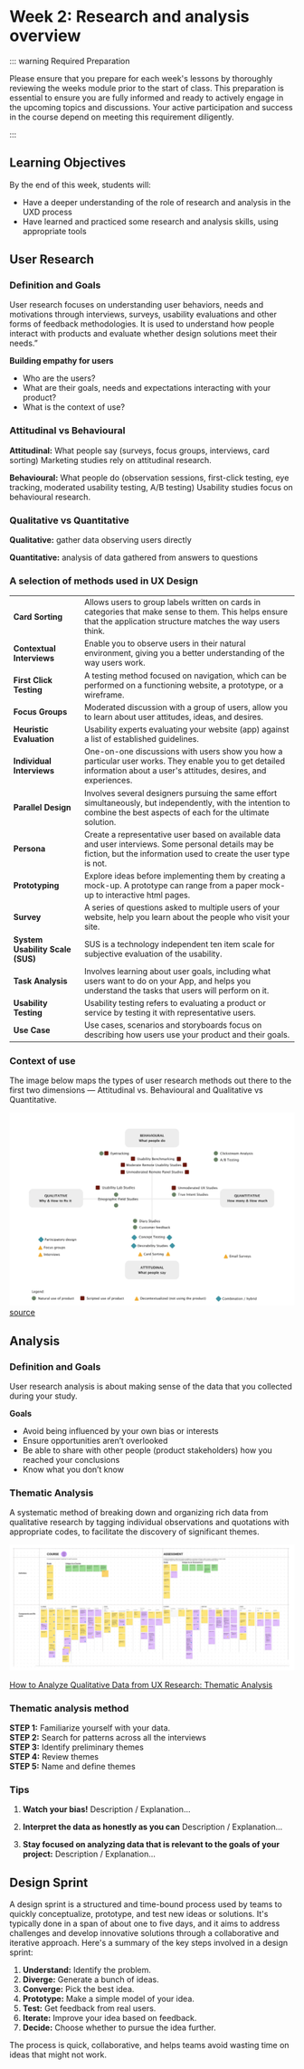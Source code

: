 # Week 2: Research and analysis overview

::: warning Required Preparation

Please ensure that you prepare for each week's lessons by thoroughly reviewing the weeks module prior to the start of class. This preparation is essential to ensure you are fully informed and ready to actively engage in the upcoming topics and discussions. Your active participation and success in the course depend on meeting this requirement diligently.

:::

## Learning Objectives

By the end of this week, students will:

- Have a deeper understanding of the role of research and analysis in the UXD process
- Have learned and practiced some research and analysis skills, using appropriate tools

## User Research

### Definition and Goals

User research focuses on understanding user behaviors, needs and motivations through interviews, surveys, usability evaluations and other forms of feedback methodologies. It is used to understand how people interact with products and evaluate whether design solutions meet their needs.”

**Building empathy for users**

- Who are the users?
- What are their goals, needs and expectations interacting with your product?
- What is the context of use?

### Attitudinal vs Behavioural

**Attitudinal:** What people say (surveys, focus groups, interviews, card sorting) Marketing studies rely on attitudinal research.

**Behavioural:** What people do (observation sessions, first-click testing, eye tracking, moderated usability testing, A/B testing) Usability studies focus on behavioural research.

### Qualitative vs Quantitative

**Qualitative:** gather data observing users directly

**Quantitative:** analysis of data gathered from answers to questions

### A selection of methods used in UX Design

|                                      |                                                                                                                                                                          |
| ------------------------------------ | ------------------------------------------------------------------------------------------------------------------------------------------------------------------------ |
| **Card Sorting**<br>                 | Allows users to group labels written on cards in categories that make sense to them. This helps ensure that the application structure matches the way users think.       |
| **Contextual Interviews**<br>        | Enable you to observe users in their natural environment, giving you a better understanding of the way users work.                                                       |
| **First Click Testing**<br>          | A testing method focused on navigation, which can be performed on a functioning website, a prototype, or a wireframe.                                                    |
| **Focus Groups**<br>                 | Moderated discussion with a group of users, allow you to learn about user attitudes, ideas, and desires.                                                                 |
| **Heuristic Evaluation**<br>         | Usability experts evaluating your website (app) against a list of established guidelines.                                                                                |
| **Individual Interviews**<br>        | One-on-one discussions with users show you how a particular user works. They enable you to get detailed information about a user's attitudes, desires, and experiences.  |
| **Parallel Design**<br>              | Involves several designers pursuing the same effort simultaneously, but independently, with the intention to combine the best aspects of each for the ultimate solution. |
| **Persona**<br>                      | Create a representative user based on available data and user interviews. Some personal details may be fiction, but the information used to create the user type is not. |
| **Prototyping**<br>                  | Explore ideas before implementing them by creating a mock-up. A prototype can range from a paper mock-up to interactive html pages.                                      |
| **Survey**<br>                       | A series of questions asked to multiple users of your website, help you learn about the people who visit your site.                                                      |
| **System Usability Scale (SUS)**<br> | SUS is a technology independent ten item scale for subjective evaluation of the usability.                                                                               |
| **Task Analysis**<br>                | Involves learning about user goals, including what users want to do on your App, and helps you understand the tasks that users will perform on it.                       |
| **Usability Testing**<br>            | Usability testing refers to evaluating a product or service by testing it with representative users.                                                                     |
| **Use Case**<br>                     | Use cases, scenarios and storyboards focus on describing how users use your product and their goals.                                                                     |

### Context of use

The image below maps the types of user research methods out there to the first two dimensions — Attitudinal vs. Behavioural and Qualitative vs Quantitative.

![Context of use](./context-of-use.png)
[source](https://uxdesign.cc/the-right-way-of-doing-user-research-569bf7f35b36)

## Analysis

### Definition and Goals

User research analysis is about making sense of the data that you collected during your study.

**Goals**

- Avoid being influenced by your own bias or interests
- Ensure opportunities aren’t overlooked
- Be able to share with other people (product stakeholders) how you reached your conclusions
- Know what you don’t know

### Thematic Analysis

A systematic method of breaking down and organizing rich data from qualitative research by tagging individual observations and quotations with appropriate codes, to facilitate the discovery of significant themes.

![Thematic Analysis](./thematic-analysis.png)

[How to Analyze Qualitative Data from UX Research: Thematic Analysis](https://www.nngroup.com/articles/thematic-analysis/)

### Thematic analysis method

**STEP 1:** Familiarize yourself with your data.<br>
**STEP 2:** Search for patterns across all the interviews<br>
**STEP 3:** Identify preliminary themes<br>
**STEP 4:** Review themes<br>
**STEP 5:** Name and define themes<br>

<YouTube
  title="Affinity Diagramming: Collaborate, Sort and Prioritize UX Ideas"
  url="https://www.youtube.com/embed/C4nYxZxteJY?si=NbBtZryz6-4hRw60"
/>

### Tips

1. **Watch your bias!**
   Description / Explanation...

2. **Interpret the data as honestly as you can**
   Description / Explanation...

3. **Stay focused on analyzing data that is relevant to the goals of your project:**
   Description / Explanation...

## Design Sprint

A design sprint is a structured and time-bound process used by teams to quickly conceptualize, prototype, and test new ideas or solutions. It's typically done in a span of about one to five days, and it aims to address challenges and develop innovative solutions through a collaborative and iterative approach. Here's a summary of the key steps involved in a design sprint:

1. **Understand:** Identify the problem.
2. **Diverge:** Generate a bunch of ideas.
3. **Converge:** Pick the best idea.
4. **Prototype:** Make a simple model of your idea.
5. **Test:** Get feedback from real users.
6. **Iterate:** Improve your idea based on feedback.
7. **Decide:** Choose whether to pursue the idea further.

The process is quick, collaborative, and helps teams avoid wasting time on ideas that might not work.

<YouTube
  title="Sprint: Monday"
  url="https://www.youtube.com/embed/7zOBMxRYJ7I?si=zS_Zc71nAHezNsfY"
/>
